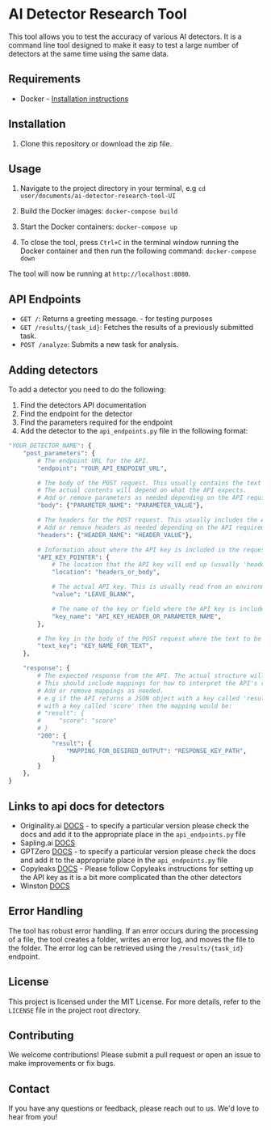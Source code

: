 # AI Detector Research Tool

This tool allows you to test the accuracy of various AI detectors. It is a command line tool designed to make it easy to test a large number of detectors at the same time using the same data.

## Requirements

- Docker - [Installation instructions](https://docs.docker.com/get-docker/)


## Installation
1. Clone this repository or download the zip file.

## Usage
1. Navigate to the project directory in your terminal, e.g `cd user/documents/ai-detector-research-tool-UI`

2. Build the Docker images:
`docker-compose build`

3. Start the Docker containers:
`docker-compose up`

4. To close the tool, press `Ctrl+C` in the terminal window running the Docker container and then run the following command:
`docker-compose down`

The tool will now be running at `http://localhost:8080`.

## API Endpoints

- `GET /`: Returns a greeting message. - for testing purposes
- `GET /results/{task_id}`: Fetches the results of a previously submitted task.
- `POST /analyze`: Submits a new task for analysis.

## Adding detectors

To add a detector you need to do the following:

1. Find the detectors API documentation
2. Find the endpoint for the detector
3. Find the parameters required for the endpoint
4. Add the detector to the `api_endpoints.py` file in the following format:

```python
"YOUR_DETECTOR_NAME": {
    "post_parameters": {
        # The endpoint URL for the API.
        "endpoint": "YOUR_API_ENDPOINT_URL",

        # The body of the POST request. This usually contains the text to be analyzed.
        # The actual contents will depend on what the API expects.
        # Add or remove parameters as needed depending on the API requirements.
        "body": {"PARAMETER_NAME": "PARAMETER_VALUE"},

        # The headers for the POST request. This usually includes the API key and content type.
        # Add or remove headers as needed depending on the API requirements.
        "headers": {"HEADER_NAME": "HEADER_VALUE"},

        # Information about where the API key is included in the request.
        "API_KEY_POINTER": {
            # The location that the API key will end up (usually 'headers' or 'body').
            "location": "headers_or_body",

            # The actual API key. This is usually read from an environment variable or input by the user.
            "value": "LEAVE_BLANK",

            # The name of the key or field where the API key is included. e.g 'x-api-key' or 'api_key'.
            "key_name": "API_KEY_HEADER_OR_PARAMETER_NAME",
        },

        # The key in the body of the POST request where the text to be analyzed is included. e.g 'text' or 'content'.
        "text_key": "KEY_NAME_FOR_TEXT",
    },

    "response": {
        # The expected response from the API. The actual structure will depend on what the API returns.
        # This should include mappings for how to interpret the API's response.
        # Add or remove mappings as needed.
        # e.g if the API returns a JSON object with a key called 'result' and the value of 'result' is a list of objects
        # with a key called 'score' then the mapping would be:
        # "result": {
        #     "score": "score"
        # }
        "200": {
            "result": {
                "MAPPING_FOR_DESIRED_OUTPUT": "RESPONSE_KEY_PATH",
            }
        }
    },
}
```

## Links to api docs for detectors

- Originality.ai [DOCS](https://docs.originality.ai/) - to specify a particular version please check the docs and add it to the appropriate place in the `api_endpoints.py` file
- Sapling.ai [DOCS](https://sapling.ai/docs/api/detector)
- GPTZero [DOCS](https://gptzero.stoplight.io/docs/gptzero-api/d2144a785776b-ai-detection-on-single-string) - to specify a particular version please check the docs and add it to the appropriate place in the `api_endpoints.py` file
- Copyleaks [DOCS](https://api.copyleaks.com/documentation/v3) - Please follow Copyleaks instructions for setting up the API key as it is a bit more complicated than the other detectors
- Winston [DOCS](https://docs.gowinston.ai/api-reference/introduction)

## Error Handling

The tool has robust error handling. If an error occurs during the processing of a file, the tool creates a folder, writes an error log, and moves the file to the folder. The error log can be retrieved using the `/results/{task_id}` endpoint.

## License

This project is licensed under the MIT License. For more details, refer to the `LICENSE` file in the project root directory.

## Contributing

We welcome contributions! Please submit a pull request or open an issue to make improvements or fix bugs.

## Contact

If you have any questions or feedback, please reach out to us. We'd love to hear from you!
